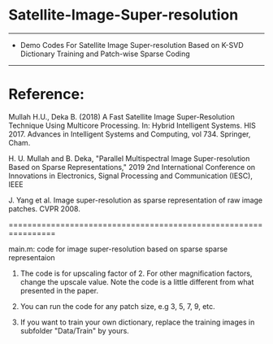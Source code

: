 # Satellite-Image-Super-resolution
*****************************************************************
* Demo Codes For Satellite Image Super-resolution Based on K-SVD 
Dictionary Training and Patch-wise Sparse Coding          
*****************************************************************

Reference:
================================================================

Mullah H.U., Deka B. (2018) A Fast Satellite Image Super-Resolution Technique Using Multicore Processing. In: Hybrid Intelligent Systems. HIS 2017. Advances in Intelligent Systems and Computing, vol 734. Springer, Cham. 

H. U. Mullah and B. Deka, "Parallel Multispectral Image Super-resolution Based on Sparse Representations," 2019 2nd International Conference on Innovations in Electronics, Signal Processing and Communication (IESC), IEEE

J. Yang et al. Image super-resolution as sparse representation of raw image patches. CVPR 2008.

================================================================

main.m: code for image super-resolution based on sparse sparse representaion

1. The  code is for upscaling factor of 2. For other magnification factors, change the upscale value. Note the code is a little different from what presented in the paper. 

2. You can run the code for any patch size, e.g 3, 5, 7, 9, etc.

3. If you want to train your own dictionary, replace the training images in subfolder "Data/Train" by yours.
